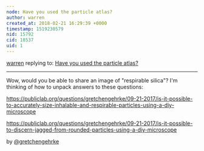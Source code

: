 ```yaml
---
node: Have you used the particle atlas? 
author: warren
created_at: 2018-02-21 16:29:39 +0000
timestamp: 1519230579
nid: 15792
cid: 18537
uid: 1
---
```




[warren](../profile/warren) replying to: [Have you used the particle atlas? ](../notes/Ag8n/02-21-2018/have-you-used-the-particle-atlas)

----
Wow, would you be able to share an image of "respirable silica"? I'm thinking of how to unpack answers to these questions:

https://publiclab.org/questions/gretchengehrke/09-21-2017/is-it-possible-to-accurately-size-inhalable-and-respirable-particles-using-a-diy-microscope

https://publiclab.org/questions/gretchengehrke/09-21-2017/is-it-possible-to-discern-jagged-from-rounded-particles-using-a-diy-microscope

by [@gretchengehrke](/profile/gretchengehrke)
